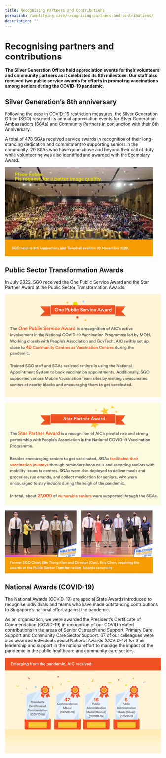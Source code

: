 ```yaml
---
title: Recognising Partners and Contributions
permalink: /amplifying-care/recognising-partners-and-contributions/
description: ""
---
```

# Recognising partners and contributions
**The Silver Generation Office held appreciation events for their volunteers and community partners as it celebrated its 8th milestone. Our staff also received two public service awards for efforts in promoting vaccinations among seniors during the COVID-19 pandemic.**

## Silver Generation’s 8th anniversary
Following the ease in COVID-19 restriction measures, the Silver Generation Office (SGO) resumed its annual appreciation events for Silver Generation Ambassadors (SGAs) and Community Partners in conjunction with their 8th Anniversary. 

A total of 478 SGAs received service awards in recognition of their long-standing dedication and commitment to supporting seniors in the community. 20 SGAs who have gone above and beyond their call of duty while volunteering was also identified and awarded with the Exemplary Award.

![](/images/sgo-townhall.png)

## Public Sector Transformation Awards
In July 2022, SGO received the One Public Service Award and the Star Partner Award at the Public Sector Transformation Awards.

![](/images/one-public-service-award.png)

![](/images/star-partner-award.png)

![](/images/public-sector-transformation.png)

## National Awards (COVID-19)
The National Awards (COVID-19) are special State Awards introduced to recognise individuals and teams who have made outstanding contributions to Singapore’s national effort against the pandemic. 

As an organisation, we were awarded the President’s Certificate of Commendation (COVID-19) in recognition of our COVID-related contributions in the areas of Senior Outreach and Support, Primary Care Support and Community Care Sector Support. 67 of our colleagues were also awarded individual special National Awards (COVID-19) for their leadership and support in the national effort to manage the impact of the pandemic in the public healthcare and community care sectors.

![](/images/aic-received.png)